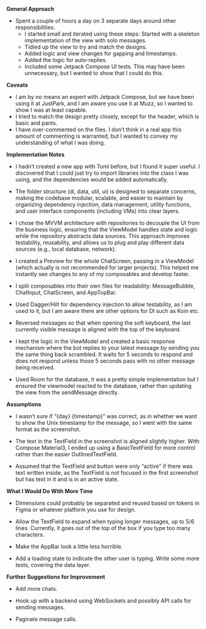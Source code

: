 
**General Approach**

 - Spent a couple of hours a day on 3 separate days around other   
   responsibilities.
	- I started small and iterated using these steps:
   	Started with a skeleton implementation of the view with solo
   messages. 	
   - Tidied up the view to try and match the designs.
   - Added logic and view changes for gapping and timestamps. 
   - Added the logic for auto-replies. 	
   - Included some Jetpack Compose UI tests. This may have been unnecessary, but I wanted to show that I could do this.
   

**Caveats**

 - I am by no means an expert with Jetpack Compose, but we have been
   using it at JustPark, and I am aware you use it at Muzz, so I wanted
   to show I was at least capable. 	
 - I tried to match the design pretty closely, except for the header, which is basic and pants. 	
 - I have over-commented on the files. I don’t think in a real app this amount
   of commenting is warranted, but I wanted to convey my understanding
   of what I was doing.
   

**Implementation Notes**

 - I hadn’t created a new app with Toml before, but I found it super
   useful. I discovered that I could just try to import libraries into
   the class I was using, and the dependencies would be added
   automatically.
   
 - The folder structure (di, data, util, ui) is designed to separate
   concerns, making the codebase modular, scalable, and easier to
   maintain by organizing dependency injection, data management, utility
   functions, and user interface components (including VMs) into clear
   layers.
   
 - I chose the MVVM architecture with repositories to decouple the UI
   from the business logic, ensuring that the ViewModel handles state
   and logic while the repository abstracts data sources. This approach
   improves testability, reusability, and allows us to plug and play
   different data sources (e.g., local database, network).

 - I created a Preview for the whole ChatScreen, passing in a ViewModel
   (which actually is not recommended for larger projects). This helped
   me instantly see changes to any of my composables and develop faster.

 - I split composables into their own files for readability:
   MessageBubble, ChatInput, ChatScreen, and AppTopBar.
   
 - Used Dagger/Hilt for dependency injection to allow testability, as I am used to it, but I am aware there are other options for DI such as Koin etc.
   
 - Reversed messages so that when opening the soft keyboard, the last
   currently visible message is aligned with the top of the keyboard.
   
 - I kept the logic in the ViewModel and created a basic response
   mechanism where the bot replies to your latest message by sending you
   the same thing back scrambled. It waits for 5 seconds to respond and
   does not respond unless those 5 seconds pass with no other message
   being received.
   

 - Used Room for the database, it was a pretty simple implementation but I ensured the viewmodel reacted to the database, rather than updating the view from the sendMessage directly.
 

**Assumptions**

 - I wasn’t sure if “{day} {timestamp}” was correct, as in whether we
   want to show the Unix timestamp for the message, so I went with the
   same format as the screenshot.
   
 - The text in the TextField in the screenshot is aligned slightly
   higher. With Compose Material3, I ended up using a BasicTextField for
   more control rather than the easier OutlinedTextField.
   
 - Assumed that the TextField and button were only “active” if there was
   text written inside, as the TextField is not focused in the first
   screenshot but has text in it and is in an active state.
   

**What I Would Do With More Time**

 - Dimensions could probably be separated and reused based on tokens in
   Figma or whatever platform you use for design.
   
 - Allow the TextField to expand when typing longer messages, up to 5/6
   lines. Currently, it goes out of the top of the box if you type too
   many characters.
   
 - Make the AppBar look a little less horrible.
 
 - Add a loading state to indicate the other user is typing. Write some
   more tests, covering the data layer.
   

**Further Suggestions for Improvement**

 - Add more chats.
 
 - Hook up with a backend using WebSockets and possibly API calls for
   sending messages.
  
 - Paginate message calls.
